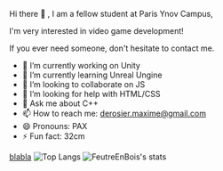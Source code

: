 Hi there 👋 , I am a fellow student at Paris Ynov Campus,

I'm very interested in video game development!

If you ever need someone, don't hesitate to contact me.

- 🔭 I’m currently working on Unity
- 🌱 I’m currently learning Unreal Ungine
- 👯 I’m looking to collaborate on JS
- 🤔 I’m looking for help with HTML/CSS
- 💬 Ask me about C++
- 📫 How to reach me: derosier.maxime@gmail.com
- 😄 Pronouns: PAX
- ⚡ Fun fact: 32cm

[blabla](https://www.google.com/)
![Top Langs](https://github-readme-stats.vercel.app/api/top-langs/?username=FeutreEnBois&show_icons=true&theme=radical)
![FeutreEnBois's stats](https://github-readme-stats.vercel.app/api?username=FeutreEnBois&count_private=true&show_icons=true&theme=radical) 
